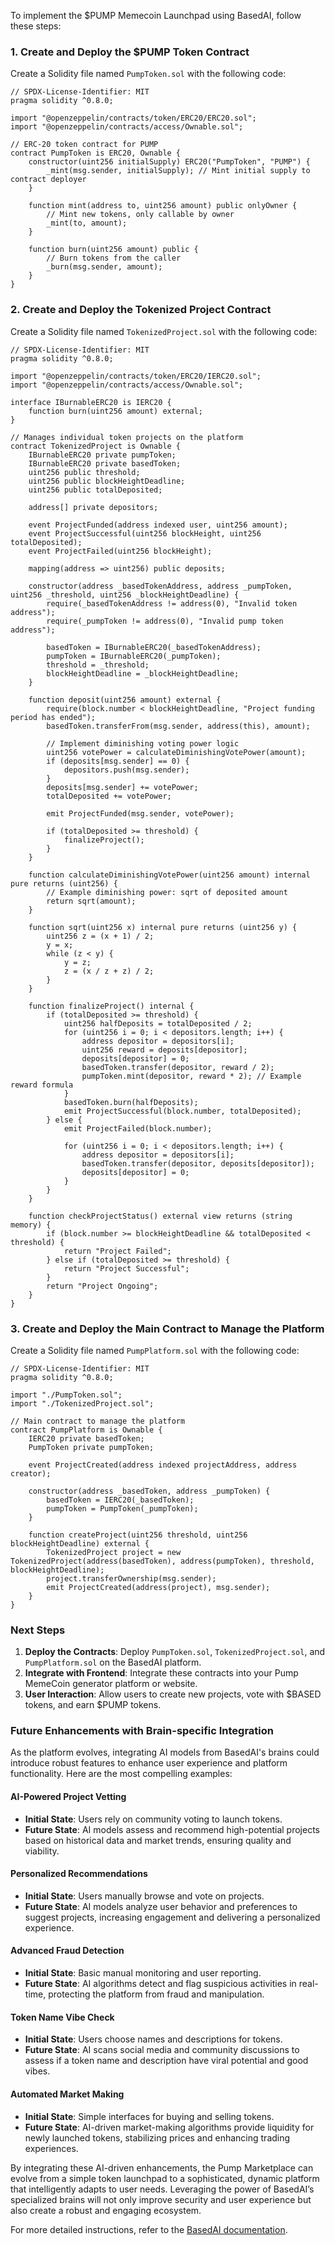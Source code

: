 To implement the $PUMP Memecoin Launchpad using BasedAI, follow these steps:

### 1. Create and Deploy the $PUMP Token Contract

Create a Solidity file named `PumpToken.sol` with the following code:

```solidity
// SPDX-License-Identifier: MIT
pragma solidity ^0.8.0;

import "@openzeppelin/contracts/token/ERC20/ERC20.sol";
import "@openzeppelin/contracts/access/Ownable.sol";

// ERC-20 token contract for PUMP
contract PumpToken is ERC20, Ownable {
    constructor(uint256 initialSupply) ERC20("PumpToken", "PUMP") {
        _mint(msg.sender, initialSupply); // Mint initial supply to contract deployer
    }

    function mint(address to, uint256 amount) public onlyOwner {
        // Mint new tokens, only callable by owner
        _mint(to, amount);
    }

    function burn(uint256 amount) public {
        // Burn tokens from the caller
        _burn(msg.sender, amount);
    }
}
```

### 2. Create and Deploy the Tokenized Project Contract

Create a Solidity file named `TokenizedProject.sol` with the following code:

```solidity
// SPDX-License-Identifier: MIT
pragma solidity ^0.8.0;

import "@openzeppelin/contracts/token/ERC20/IERC20.sol";
import "@openzeppelin/contracts/access/Ownable.sol";

interface IBurnableERC20 is IERC20 {
    function burn(uint256 amount) external;
}

// Manages individual token projects on the platform
contract TokenizedProject is Ownable {
    IBurnableERC20 private pumpToken;
    IBurnableERC20 private basedToken;
    uint256 public threshold;
    uint256 public blockHeightDeadline;
    uint256 public totalDeposited;

    address[] private depositors;

    event ProjectFunded(address indexed user, uint256 amount);
    event ProjectSuccessful(uint256 blockHeight, uint256 totalDeposited);
    event ProjectFailed(uint256 blockHeight);

    mapping(address => uint256) public deposits;

    constructor(address _basedTokenAddress, address _pumpToken, uint256 _threshold, uint256 _blockHeightDeadline) {
        require(_basedTokenAddress != address(0), "Invalid token address");
        require(_pumpToken != address(0), "Invalid pump token address");

        basedToken = IBurnableERC20(_basedTokenAddress);
        pumpToken = IBurnableERC20(_pumpToken);
        threshold = _threshold;
        blockHeightDeadline = _blockHeightDeadline;
    }

    function deposit(uint256 amount) external {
        require(block.number < blockHeightDeadline, "Project funding period has ended");
        basedToken.transferFrom(msg.sender, address(this), amount);

        // Implement diminishing voting power logic
        uint256 votePower = calculateDiminishingVotePower(amount);
        if (deposits[msg.sender] == 0) {
            depositors.push(msg.sender);
        }
        deposits[msg.sender] += votePower;
        totalDeposited += votePower;

        emit ProjectFunded(msg.sender, votePower);

        if (totalDeposited >= threshold) {
            finalizeProject();
        }
    }

    function calculateDiminishingVotePower(uint256 amount) internal pure returns (uint256) {
        // Example diminishing power: sqrt of deposited amount
        return sqrt(amount);
    }

    function sqrt(uint256 x) internal pure returns (uint256 y) {
        uint256 z = (x + 1) / 2;
        y = x;
        while (z < y) {
            y = z;
            z = (x / z + z) / 2;
        }
    }

    function finalizeProject() internal {
        if (totalDeposited >= threshold) {
            uint256 halfDeposits = totalDeposited / 2;
            for (uint256 i = 0; i < depositors.length; i++) {
                address depositor = depositors[i];
                uint256 reward = deposits[depositor];
                deposits[depositor] = 0;
                basedToken.transfer(depositor, reward / 2);
                pumpToken.mint(depositor, reward * 2); // Example reward formula
            }
            basedToken.burn(halfDeposits);
            emit ProjectSuccessful(block.number, totalDeposited);
        } else {
            emit ProjectFailed(block.number);

            for (uint256 i = 0; i < depositors.length; i++) {
                address depositor = depositors[i];
                basedToken.transfer(depositor, deposits[depositor]);
                deposits[depositor] = 0;
            }
        }
    }

    function checkProjectStatus() external view returns (string memory) {
        if (block.number >= blockHeightDeadline && totalDeposited < threshold) {
            return "Project Failed";
        } else if (totalDeposited >= threshold) {
            return "Project Successful";
        }
        return "Project Ongoing";
    }
}
```

### 3. Create and Deploy the Main Contract to Manage the Platform

Create a Solidity file named `PumpPlatform.sol` with the following code:

```solidity
// SPDX-License-Identifier: MIT
pragma solidity ^0.8.0;

import "./PumpToken.sol";
import "./TokenizedProject.sol";

// Main contract to manage the platform
contract PumpPlatform is Ownable {
    IERC20 private basedToken;
    PumpToken private pumpToken;

    event ProjectCreated(address indexed projectAddress, address creator);

    constructor(address _basedToken, address _pumpToken) {
        basedToken = IERC20(_basedToken);
        pumpToken = PumpToken(_pumpToken);
    }

    function createProject(uint256 threshold, uint256 blockHeightDeadline) external {
        TokenizedProject project = new TokenizedProject(address(basedToken), address(pumpToken), threshold, blockHeightDeadline);
        project.transferOwnership(msg.sender);
        emit ProjectCreated(address(project), msg.sender);
    }
}
```

### Next Steps

1. **Deploy the Contracts**: Deploy `PumpToken.sol`, `TokenizedProject.sol`, and `PumpPlatform.sol` on the BasedAI platform.
2. **Integrate with Frontend**: Integrate these contracts into your Pump MemeCoin generator platform or website.
3. **User Interaction**: Allow users to create new projects, vote with $BASED tokens, and earn $PUMP tokens.

### Future Enhancements with Brain-specific Integration

As the platform evolves, integrating AI models from BasedAI's brains could introduce robust features to enhance user experience and platform functionality. Here are the most compelling examples:

#### AI-Powered Project Vetting

- **Initial State**: Users rely on community voting to launch tokens.
- **Future State**: AI models assess and recommend high-potential projects based on historical data and market trends, ensuring quality and viability.

#### Personalized Recommendations

- **Initial State**: Users manually browse and vote on projects.
- **Future State**: AI models analyze user behavior and preferences to suggest projects, increasing engagement and delivering a personalized experience.

#### Advanced Fraud Detection

- **Initial State**: Basic manual monitoring and user reporting.
- **Future State**: AI algorithms detect and flag suspicious activities in real-time, protecting the platform from fraud and manipulation.

#### Token Name Vibe Check

- **Initial State**: Users choose names and descriptions for tokens.
- **Future State**: AI scans social media and community discussions to assess if a token name and description have viral potential and good vibes.

#### Automated Market Making

- **Initial State**: Simple interfaces for buying and selling tokens.
- **Future State**: AI-driven market-making algorithms provide liquidity for newly launched tokens, stabilizing prices and enhancing trading experiences.

By integrating these AI-driven enhancements, the Pump Marketplace can evolve from a simple token launchpad to a sophisticated, dynamic platform that intelligently adapts to user needs. Leveraging the power of BasedAI’s specialized brains will not only improve security and user experience but also create a robust and engaging ecosystem.

For more detailed instructions, refer to the [BasedAI documentation](https://docs.basedlabs.net/based-cli-documentation/cs8Tej4WRmZe0K7QqRFH/8-implementing-smart-contracts-in-basedai/advanced-example-usdpump-memecoin-launchpad).